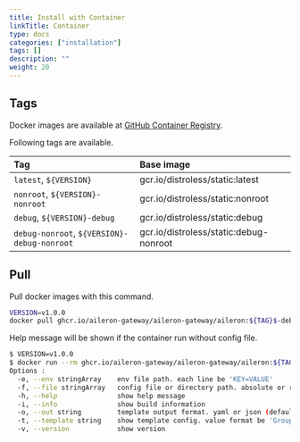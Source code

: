```yaml
---
title: Install with Container
linkTitle: Container
type: docs
categories: ["installation"]
tags: []
description: ""
weight: 20
---
```


## Tags

Docker images are available at [GitHub Container Registry](https://github.com/orgs/aileron-gateway/packages?repo_name=aileron-gateway).

Following tags are available.

| Tag                                         | Base image                             |
| :------------------------------------------ | :------------------------------------- |
| `latest`, `${VERSION}`                      | gcr.io/distroless/static:latest        |
| `nonroot`, `${VERSION}-nonroot`             | gcr.io/distroless/static:nonroot       |
| `debug`, `${VERSION}-debug`                 | gcr.io/distroless/static:debug         |
| `debug-nonroot`, `${VERSION}-debug-nonroot` | gcr.io/distroless/static:debug-nonroot |

## Pull

Pull docker images with this command.

```bash
VERSION=v1.0.0
docker pull ghcr.io/aileron-gateway/aileron-gateway/aileron:${TAG}$-debug
```

Help message will be shown if the container run without config file.

```bash
$ VERSION=v1.0.0
$ docker run --rm ghcr.io/aileron-gateway/aileron-gateway/aileron:${TAG}$-debug
Options :
  -e, --env stringArray    env file path. each line be 'KEY=VALUE'
  -f, --file stringArray   config file or directory path. absolute or relative
  -h, --help               show help message
  -i, --info               show build information
  -o, --out string         template output format. yaml or json (default "yaml")
  -t, --template string    show template config. value format be 'Group/Version/Kind(/Namespace/Name)'
  -v, --version            show version
```
